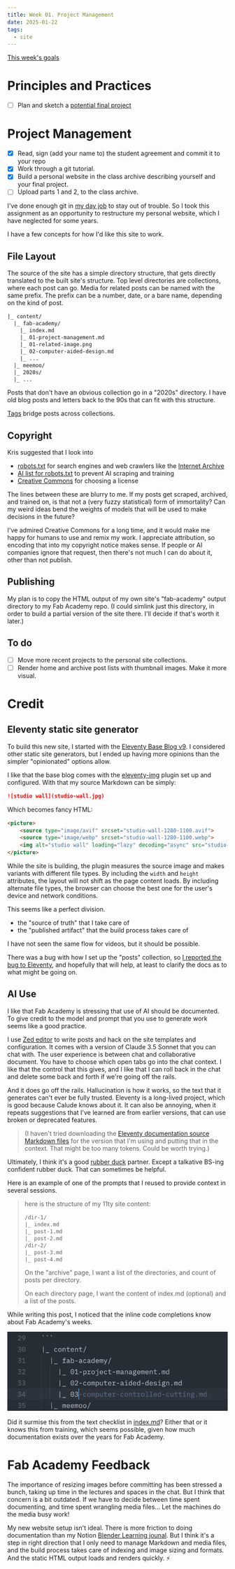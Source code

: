 ```yaml
---
title: Week 01. Project Management
date: 2025-01-22
tags:
  - site
---
```


[This week's goals](https://fabacademy.org/2025/nueval/principles_and_practices,_project_management.html)

# Principles and Practices

- [ ] Plan and sketch a [potential final project](01-potential-final-project.md)

# Project Management

- [x] Read, sign (add your name to) the student agreement and commit it to your repo
- [x] Work through a git tutorial.
- [x] Build a personal website in the class archive describing yourself and your final project.
- [ ] Upload parts 1 and 2, to the class archive.

I've done enough git in [my day job](https://cuttle.xyz/about-us) to stay out of trouble. So I took this assignment as an opportunity to restructure my personal website, which I have neglected for some years.

I have a few concepts for how I'd like this site to work.

## File Layout

The source of the site has a simple directory structure, that gets directly translated to the built site's structure. Top level directories are collections, where each post can go. Media for related posts can be named with the same prefix. The prefix can be a number, date, or a bare name, depending on the kind of post.

```
|_ content/
  |_ fab-academy/
    |_ index.md
    |_ 01-project-management.md
    |_ 01-related-image.png
    |_ 02-computer-aided-design.md
    |_ ...
  |_ meemoo/
  |_ 2020s/
  |_ ...
```

Posts that don't have an obvious collection go in a "2020s" directory. I have old blog posts and letters back to the 90s that can fit with this structure.

[Tags](../../tags) bridge posts across collections.

## Copyright

Kris suggested that I look into

* [robots.txt](https://en.wikipedia.org/wiki/Robots.txt) for search engines and web crawlers like the [Internet Archive](https://web.archive.org/web/*/forresto.com)
* [AI list for robots.txt](https://github.com/ai-robots-txt/ai.robots.txt) to prevent AI scraping and training
* [Creative Commons](https://creativecommons.org/) for choosing a license

The lines between these are blurry to me. If my posts get scraped, archived, and trained on, is that not a (very fuzzy statistical) form of immortality? Can my weird ideas bend the weights of models that will be used to make decisions in the future?

I've admired Creative Commons for a long time, and it would make me happy for humans to use and remix my work. I appreciate attribution, so encoding that into my copyright notice makes sense. If people or AI companies ignore that request, then there's not much I can do about it, other than not publish.

## Publishing

My plan is to copy the HTML output of my own site's "fab-academy" output directory to my Fab Academy repo. (I could simlink just this directory, in order to build a partial version of the site there. I'll decide if that's worth it later.)

## To do

- [ ] Move more recent projects to the personal site collections.
- [ ] Render home and archive post lists with thumbnail images. Make it more visual.

# Credit

## Eleventy static site generator

To build this new site, I started with the [Eleventy Base Blog v9](https://github.com/11ty/eleventy-base-blog). I considered other static site generators, but I ended up having more opinions than the simpler "opinionated" options allow.

I like that the base blog comes with the [eleventy-img](https://www.11ty.dev/docs/plugins/image/) plugin set up and configured. With that my source Markdown can be simply:

```markdown
![studio wall](studio-wall.jpg)
```

Which becomes fancy HTML:

```html
<picture>
	<source type="image/avif" srcset="studio-wall-1280-1100.avif">
	<source type="image/webp" srcset="studio-wall-1280-1100.webp">
	<img alt="studio wall" loading="lazy" decoding="async" src="studio-wall-1280-1100.jpg" width="1280" height="1100">
</picture>
```

While the site is building, the plugin measures the source image and makes variants with different file types. By including the `width` and `height` attributes, the layout will not shift as the page content loads. By including alternate file types, the browser can choose the best one for the user's device and network conditions.

This seems like a perfect division.
* the "source of truth" that I take care of
* the "published artifact" that the build process takes care of

I have not seen the same flow for videos, but it should be possible.

There was a bug with how I set up the "posts" collection, so [I reported the bug to Eleventy](https://github.com/11ty/eleventy/issues/3630), and hopefully that will help, at least to clarify the docs as to what might be going on.

## AI Use

I like that Fab Academy is stressing that use of AI should be documented. To give credit to the model and prompt that you use to generate work seems like a good practice.

I use [Zed editor](https://zed.dev) to write posts and hack on the site templates and configuration. It comes with a version of Claude 3.5 Sonnet that you can chat with. The user experience is between chat and collaborative document. You have to choose which open tabs go into the chat context. I like that the control that this gives, and I like that I can roll back in the chat and delete some back and forth if we're going off the rails.

And it does go off the rails. Hallucination is how it works, so the text that it generates can't ever be fully trusted. Eleventy is a long-lived project, which is good because Calude knows about it. It can also be annoying, when it repeats suggestions that I've learned are from earlier versions, that can use broken or deprecated features.

> (I haven't tried downloading the [Eleventy documentation source Markdown files](https://github.com/11ty/11ty-website/tree/main/src/docs) for the version that I'm using and putting that in the context. That might be too many tokens. Could be worth trying.)

Ultimately, I think it's a good [rubber duck](https://en.wikipedia.org/wiki/Rubber_duck_debugging) partner. Except a talkative BS-ing confident rubber duck. That can sometimes be helpful.

Here is an example of one of the prompts that I reused to provide context in several sessions.

<blockquote>

here is the structure of my 11ty site content:

```
/dir-1/
|_ index.md
|_ post-1.md
|_ post-2.md
/dir-2/
|_ post-3.md
|_ post-4.md
```

On the "archive" page, I want a list of the directories, and count of posts per directory.

On each directory page, I want the content of index.md (optional) and a list of the posts.

</blockquote>

While writing this post, I noticed that the inline code completions know about Fab Academy's weeks.

![code completion knows that week 3 is computer controlled cutting](01-ai-knows-fab-academy.png)

Did it surmise this from the text checklist in [index.md](../)? Either that or it knows this from training, which seems possible, given how much documentation exists over the years for Fab Academy.

# Fab Academy Feedback

The importance of resizing images before committing has been stressed a bunch, taking up time in the lectures and spaces in the chat. But I think that concern is a bit outdated. If we have to decide between time spent documenting, and time spent wrangling media files... Let the machines do the media busy work!

My new website setup isn't ideal. There is more friction to doing documentation than my Notion [Blender Learning jounal](https://fopub.notion.site/2942db42f3d14348b382696c0296971d?v=ccfdc55d9fc347f4bf8661aa22f43c8c). But I think it's a step in right direction that I only need to manage Markdown and media files, and the build process takes care of indexing and image sizing and formats. And the static HTML output loads and renders quickly. ⚡️
